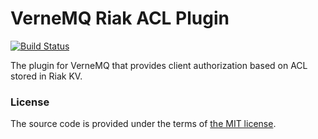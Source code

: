 # VerneMQ Riak ACL Plugin

[![Build Status][travis-img]][travis]

The plugin for VerneMQ that provides client authorization based on ACL stored in Riak KV.



### License

The source code is provided under the terms of [the MIT license][license].

[license]:http://www.opensource.org/licenses/MIT
[travis]:https://travis-ci.org/manifest/vmq_riakacl?branch=master
[travis-img]:https://secure.travis-ci.org/manifest/vmq_riakacl.png

